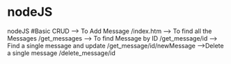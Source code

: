 # nodeJS
nodeJS 
#Basic CRUD
--> To Add Message
/index.htm
--> To find all the Messages
/get_messages
--> To find Message by ID
/get_message/id
--> Find a single message and update
/get_message/id/newMessage
-->Delete a single message
/delete_message/id